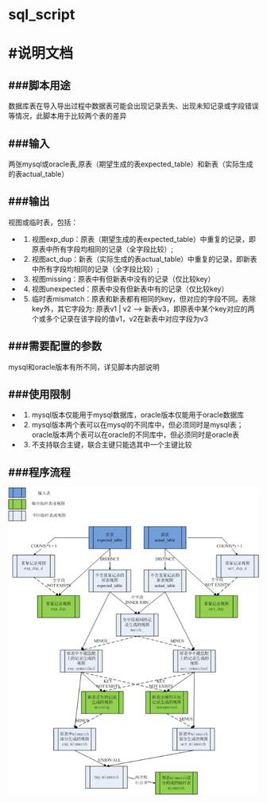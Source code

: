 # sql_script
#说明文档
====================================
###脚本用途
-----------------------------------------------------------------------------------------
数据库表在导入导出过程中数据表可能会出现记录丢失、出现未知记录或字段错误等情况，此脚本用于比较两个表的差异

###输入
---------------------------------------------------------------------------------------------
两张mysql或oracle表,原表（期望生成的表expected_table）和新表（实际生成的表actual_table）

###输出
-------------------------------------
视图或临时表，包括：

* 1. 视图exp_dup：原表（期望生成的表expected_table）中重复的记录，即原表中所有字段均相同的记录（全字段比较）;
* 2. 视图act_dup：新表（实际生成的表actual_table）中重复的记录，即新表中所有字段均相同的记录（全字段比较）;
* 3. 视图missing：原表中有但新表中没有的记录（仅比较key）
* 4. 视图unexpected：原表中没有但新表中有的记录（仅比较key）
* 5. 临时表mismatch：原表和新表都有相同的key，但对应的字段不同。表除key外，其它字段为: 原表v1 | v2 -->    新表v3，即原表中某个key对应的两个或多个记录在该字段的值v1，v2在新表中对应字段为v3


###需要配置的参数
-----------------------------------------------------------------
mysql和oracle版本有所不同，详见脚本内部说明


###使用限制
----------------------------------------------------------------------------
* 1. mysql版本仅能用于mysql数据库，oracle版本仅能用于oracle数据库
* 2. mysql版本两个表可以在mysql的不同库中，但必须同时是mysql表；oracle版本两个表可以在oracle的不同库中，但必须同时是oracle表
* 3. 不支持联合主键，联合主键只能选其中一个主键比较

###程序流程
---------------------------------------------------


![github](https://github.com/xijianhe-edp/sql_script/blob/master/processing_chart.jpg "github") 
